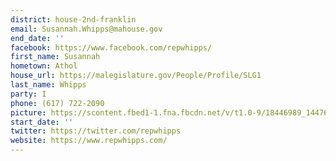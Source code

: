 ```yaml
---
district: house-2nd-franklin
email: Susannah.Whipps@mahouse.gov
end_date: ''
facebook: https://www.facebook.com/repwhipps/
first_name: Susannah
hometown: Athol
house_url: https://malegislature.gov/People/Profile/SLG1
last_name: Whipps
party: I
phone: (617) 722-2090
picture: https://scontent.fbed1-1.fna.fbcdn.net/v/t1.0-9/18446989_1447673728630889_1103672997205063731_n.jpg?_nc_cat=105&_nc_ht=scontent.fbed1-1.fna&oh=6b4481706c0312f6546d24e0ff937caf&oe=5CD29F91
start_date: ''
twitter: https://twitter.com/repwhipps
website: https://www.repwhipps.com/
---
```

